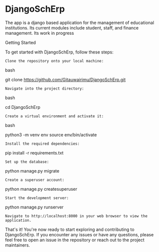 # DjangoSchErp
The app is a django based application for the management of educational institutions.
Its current modules include student, staff, and finance management.
Its work in progress

Getting Started

To get started with DjangoSchErp, follow these steps:

    Clone the repository onto your local machine:

bash

git clone https://github.com/Gitauwairimu/DjangoSchErp.git

    Navigate into the project directory:

bash

cd DjangoSchErp

    Create a virtual environment and activate it:

bash

python3 -m venv env
source env/bin/activate

    Install the required dependencies:

pip install -r requirements.txt

    Set up the database:

python manage.py migrate

    Create a superuser account:

python manage.py createsuperuser

    Start the development server:

python manage.py runserver

    Navigate to http://localhost:8000 in your web browser to view the application.

That's it! You're now ready to start exploring and contributing to DjangoSchErp. If you encounter any issues or have any questions, please feel free to open an issue in the repository or reach out to the project maintainers.
